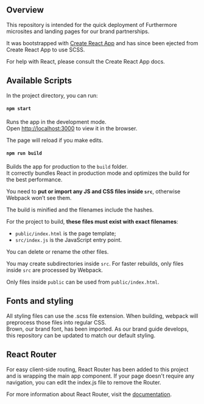 
## Overview

This repository is intended for the quick deployment of Furthermore microsites and landing pages for our brand partnerships.

It was bootstrapped with [Create React App](https://github.com/facebook/create-react-app) and has since been ejected from Create React App to use SCSS.

For help with React, please consult the Create React App docs.

## Available Scripts
In the project directory, you can run:

#### `npm start`

Runs the app in the development mode.<br>
Open [http://localhost:3000](http://localhost:3000) to view it in the browser.

The page will reload if you make edits.<br>

#### `npm run build`

Builds the app for production to the `build` folder.<br>
It correctly bundles React in production mode and optimizes the build for the best performance.

You need to **put or import any JS and CSS files inside `src`**, otherwise Webpack won’t see them.

The build is minified and the filenames include the hashes.<br>

For the project to build, **these files must exist with exact filenames**:

- `public/index.html` is the page template;
- `src/index.js` is the JavaScript entry point.

You can delete or rename the other files.

You may create subdirectories inside `src`. For faster rebuilds, only files inside `src` are processed by Webpack.<br>

Only files inside `public` can be used from `public/index.html`.<br>

## Fonts and styling
All styling files can use the .scss file extension. When building, webpack will preprocess those files into regular CSS.<br>
Brown, our brand font, has been imported. As our brand guide develops, this repository can be updated to match our default styling.

## React Router
For easy client-side routing, React Router has been added to this project and is wrapping the main app component. If your page doesn't require any navigation, you can edit the index.js file to remove the Router.

For more information about React Router, visit the [documentation](https://github.com/ReactTraining/react-router).
